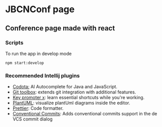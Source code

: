 # JBCNConf page

## Conference page made with react

### Scripts 

To run the app in develop mode

```commandline
npm start:develop
```

### Recommended Intellij plugins

-   [Codota:](https://plugins.jetbrains.com/plugin/7638-codota-ai-autocomplete-for-java-and-javascript) AI Autocomplete for Java and JavaScript.
-   [Git toolbox](https://plugins.jetbrains.com/plugin/7499-gittoolbox): extends git integration with additional features.
-   [Key promoter x](https://plugins.jetbrains.com/plugin/9792-key-promoter-x): learn essential shortcuts while you're working.
-   [PlantUML](https://plugins.jetbrains.com/plugin/7017-plantuml-integration): visualize plantUml diagrams inside the editor.
-   [Prettier](https://plugins.jetbrains.com/plugin/10456-prettier): Code formatter.
-   [Conventional Commits](https://plugins.jetbrains.com/plugin/13389-conventional-commit): Adds conventional commits support in the de VCS commit dialog
